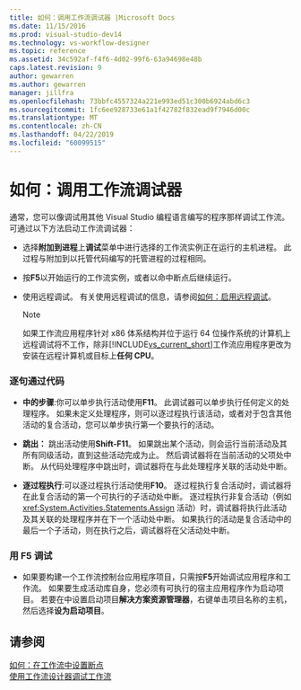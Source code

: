 ```yaml
---
title: 如何：调用工作流调试器 |Microsoft Docs
ms.date: 11/15/2016
ms.prod: visual-studio-dev14
ms.technology: vs-workflow-designer
ms.topic: reference
ms.assetid: 34c592af-f4f6-4d02-99f6-63a94698e48b
caps.latest.revision: 9
author: gewarren
ms.author: gewarren
manager: jillfra
ms.openlocfilehash: 73bbfc4557324a221e993ed51c300b6924abd6c3
ms.sourcegitcommit: 1fc6ee928733e61a1f42782f832ead9f7946d00c
ms.translationtype: MT
ms.contentlocale: zh-CN
ms.lasthandoff: 04/22/2019
ms.locfileid: "60099515"
---
```

# <a name="how-to-invoke-the-workflow-debugger"></a>如何：调用工作流调试器
通常，您可以像调试用其他 Visual Studio 编程语言编写的程序那样调试工作流。 可通过以下方法启动工作流调试器：  
  
- 选择**附加到进程**上**调试**菜单中进行选择的工作流实例正在运行的主机进程。 此过程与附加到以托管代码编写的托管进程的过程相同。  
  
- 按**F5**以开始运行的工作流实例，或者以命中断点后继续运行。  
  
- 使用远程调试。 有关使用远程调试的信息，请参阅[如何：启用远程调试](http://go.microsoft.com/fwlink/?LinkId=196257)。  
  
    > [!NOTE]
    >  如果工作流应用程序针对 x86 体系结构并位于运行 64 位操作系统的计算机上远程调试将不工作，除非[!INCLUDE[vs_current_short](../includes/vs-current-short-md.md)]工作流应用程序更改为安装在远程计算机或目标上**任何 CPU**。  
  
### <a name="stepping-through-code"></a>逐句通过代码  
  
- **中的步骤**:你可以单步执行活动使用**F11**。 此调试器可以单步执行任何定义的处理程序。 如果未定义处理程序，则可以逐过程执行该活动，或者对于包含其他活动的复合活动，您可以单步执行第一个要执行的活动。  
  
- **跳出：** 跳出活动使用**Shift-F11**。 如果跳出某个活动，则会运行当前活动及其所有同级活动，直到这些活动完成为止。 然后调试器将在当前活动的父项处中断。 从代码处理程序中跳出时，调试器将在与此处理程序关联的活动处中断。  
  
- **逐过程执行**:可以逐过程执行活动使用**F10**。 逐过程执行复合活动时，调试器将在此复合活动的第一个可执行的子活动处中断。 逐过程执行非复合活动（例如 <xref:System.Activities.Statements.Assign> 活动）时，调试器将执行此活动及其关联的处理程序并在下一个活动处中断。 如果执行的活动是复合活动中的最后一个子活动，则在执行之后，调试器将在父活动处中断。  
  
### <a name="debugging-with-f5"></a>用 F5 调试  
  
- 如果要构建一个工作流控制台应用程序项目，只需按**F5**开始调试应用程序和工作流。 如果要生成活动库自身，您必须有可执行的宿主应用程序作为启动项目。 若要在中设置启动项目**解决方案资源管理器**，右键单击项目名称的主机，然后选择**设为启动项目**。  
  
## <a name="see-also"></a>请参阅  
 [如何：在工作流中设置断点](../workflow-designer/how-to-set-breakpoints-in-workflows.md)   
 [使用工作流设计器调试工作流](../workflow-designer/debugging-workflows-with-the-workflow-designer.md)